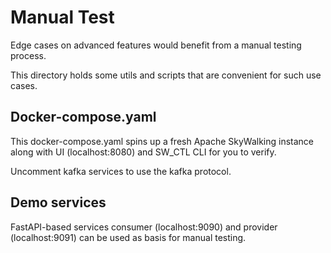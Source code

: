 # Manual Test

Edge cases on advanced features would benefit from a manual testing process.

This directory holds some utils and scripts that are convenient for such use cases.

## Docker-compose.yaml
This docker-compose.yaml spins up a fresh Apache SkyWalking instance along with UI (localhost:8080) and SW_CTL CLI for you to verify.

Uncomment kafka services to use the kafka protocol.

## Demo services
FastAPI-based services consumer (localhost:9090) and provider (localhost:9091) can be used as basis for manual testing. 

